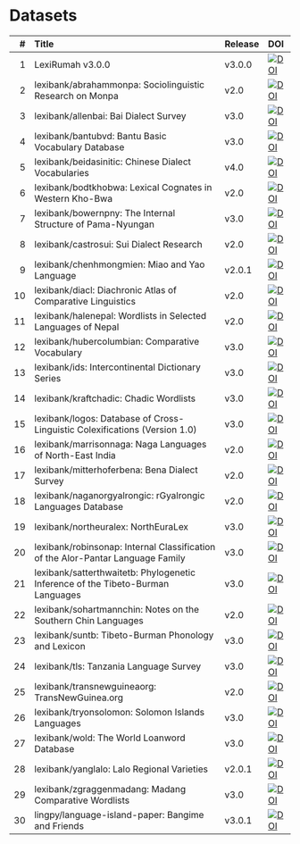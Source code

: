 # Datasets

| # | Title | Release | DOI |
|----:|:--------------------------------------------------------------------------------|:----------|:----------------------------------------------------------------------------------------------------------|
| 1 | LexiRumah v3.0.0 | v3.0.0 | [![DOI](https://zenodo.org/badge/DOI/10.5281/zenodo.3537977.svg)](https://doi.org/10.5281/zenodo.3537977) |
| 2 | lexibank/abrahammonpa: Sociolinguistic Research on Monpa | v2.0 | [![DOI](https://zenodo.org/badge/DOI/10.5281/zenodo.3537601.svg)](https://doi.org/10.5281/zenodo.3537601) |
| 3 | lexibank/allenbai: Bai Dialect Survey | v3.0 | [![DOI](https://zenodo.org/badge/DOI/10.5281/zenodo.3534931.svg)](https://doi.org/10.5281/zenodo.3534931) |
| 4 | lexibank/bantubvd: Bantu Basic Vocabulary Database | v3.0 | [![DOI](https://zenodo.org/badge/DOI/10.5281/zenodo.3537754.svg)](https://doi.org/10.5281/zenodo.3537754) |
| 5 | lexibank/beidasinitic: Chinese Dialect Vocabularies | v4.0 | [![DOI](https://zenodo.org/badge/DOI/10.5281/zenodo.3534942.svg)](https://doi.org/10.5281/zenodo.3534942) |
| 6 | lexibank/bodtkhobwa: Lexical Cognates in Western Kho-Bwa | v2.0 | [![DOI](https://zenodo.org/badge/DOI/10.5281/zenodo.3537604.svg)](https://doi.org/10.5281/zenodo.3537604) |
| 7 | lexibank/bowernpny: The Internal Structure of Pama-Nyungan | v3.0 | [![DOI](https://zenodo.org/badge/DOI/10.5281/zenodo.3534952.svg)](https://doi.org/10.5281/zenodo.3534952) |
| 8 | lexibank/castrosui: Sui Dialect Research | v2.0 | [![DOI](https://zenodo.org/badge/DOI/10.5281/zenodo.3537607.svg)](https://doi.org/10.5281/zenodo.3537607) |
| 9 | lexibank/chenhmongmien: Miao and Yao Language | v2.0.1 | [![DOI](https://zenodo.org/badge/DOI/10.5281/zenodo.3537712.svg)](https://doi.org/10.5281/zenodo.3537712) |
| 10 | lexibank/diacl: Diachronic Atlas of Comparative Linguistics | v2.0 | [![DOI](https://zenodo.org/badge/DOI/10.5281/zenodo.3534873.svg)](https://doi.org/10.5281/zenodo.3534873) |
| 11 | lexibank/halenepal: Wordlists in Selected Languages of Nepal | v2.0 | [![DOI](https://zenodo.org/badge/DOI/10.5281/zenodo.3537629.svg)](https://doi.org/10.5281/zenodo.3537629) |
| 12 | lexibank/hubercolumbian: Comparative Vocabulary | v3.0 | [![DOI](https://zenodo.org/badge/DOI/10.5281/zenodo.3534908.svg)](https://doi.org/10.5281/zenodo.3534908) |
| 13 | lexibank/ids: Intercontinental Dictionary Series | v3.0 | [![DOI](https://zenodo.org/badge/DOI/10.5281/zenodo.3534904.svg)](https://doi.org/10.5281/zenodo.3534904) |
| 14 | lexibank/kraftchadic: Chadic Wordlists | v3.0 | [![DOI](https://zenodo.org/badge/DOI/10.5281/zenodo.3534953.svg)](https://doi.org/10.5281/zenodo.3534953) |
| 15 | lexibank/logos: Database of Cross-Linguistic Colexifications (Version 1.0) | v3.0 | [![DOI](https://zenodo.org/badge/DOI/10.5281/zenodo.3534903.svg)](https://doi.org/10.5281/zenodo.3534903) |
| 16 | lexibank/marrisonnaga: Naga Languages of North-East India | v2.0 | [![DOI](https://zenodo.org/badge/DOI/10.5281/zenodo.3537636.svg)](https://doi.org/10.5281/zenodo.3537636) |
| 17 | lexibank/mitterhoferbena: Bena Dialect Survey | v2.0 | [![DOI](https://zenodo.org/badge/DOI/10.5281/zenodo.3534900.svg)](https://doi.org/10.5281/zenodo.3534900) |
| 18 | lexibank/naganorgyalrongic: rGyalrongic Languages Database | v2.0 | [![DOI](https://zenodo.org/badge/DOI/10.5281/zenodo.3537639.svg)](https://doi.org/10.5281/zenodo.3537639) |
| 19 | lexibank/northeuralex: NorthEuraLex | v3.0 | [![DOI](https://zenodo.org/badge/DOI/10.5281/zenodo.3534991.svg)](https://doi.org/10.5281/zenodo.3534991) |
| 20 | lexibank/robinsonap: Internal Classification of the Alor-Pantar Language Family | v3.0 | [![DOI](https://zenodo.org/badge/DOI/10.5281/zenodo.3534994.svg)](https://doi.org/10.5281/zenodo.3534994) |
| 21 | lexibank/satterthwaitetb: Phylogenetic Inference of the Tibeto-Burman Languages | v3.0 | [![DOI](https://zenodo.org/badge/DOI/10.5281/zenodo.3535000.svg)](https://doi.org/10.5281/zenodo.3535000) |
| 22 | lexibank/sohartmannchin: Notes on the Southern Chin Languages | v2.0 | [![DOI](https://zenodo.org/badge/DOI/10.5281/zenodo.3537682.svg)](https://doi.org/10.5281/zenodo.3537682) |
| 23 | lexibank/suntb: Tibeto-Burman Phonology and Lexicon | v3.0 | [![DOI](https://zenodo.org/badge/DOI/10.5281/zenodo.3535008.svg)](https://doi.org/10.5281/zenodo.3535008) |
| 24 | lexibank/tls: Tanzania Language Survey | v3.0 | [![DOI](https://zenodo.org/badge/DOI/10.5281/zenodo.3535171.svg)](https://doi.org/10.5281/zenodo.3535171) |
| 25 | lexibank/transnewguineaorg: TransNewGuinea.org | v2.0 | [![DOI](https://zenodo.org/badge/DOI/10.5281/zenodo.3537646.svg)](https://doi.org/10.5281/zenodo.3537646) |
| 26 | lexibank/tryonsolomon: Solomon Islands Languages | v3.0 | [![DOI](https://zenodo.org/badge/DOI/10.5281/zenodo.3535809.svg)](https://doi.org/10.5281/zenodo.3535809) |
| 27 | lexibank/wold: The World Loanword Database | v3.0 | [![DOI](https://zenodo.org/badge/DOI/10.5281/zenodo.3537579.svg)](https://doi.org/10.5281/zenodo.3537579) |
| 28 | lexibank/yanglalo: Lalo Regional Varieties | v2.0.1 | [![DOI](https://zenodo.org/badge/DOI/10.5281/zenodo.3537673.svg)](https://doi.org/10.5281/zenodo.3537673) |
| 29 | lexibank/zgraggenmadang: Madang Comparative Wordlists | v3.0 | [![DOI](https://zenodo.org/badge/DOI/10.5281/zenodo.3537580.svg)](https://doi.org/10.5281/zenodo.3537580) |
| 30 | lingpy/language-island-paper: Bangime and Friends | v3.0.1 | [![DOI](https://zenodo.org/badge/DOI/10.5281/zenodo.3537767.svg)](https://doi.org/10.5281/zenodo.3537767) |